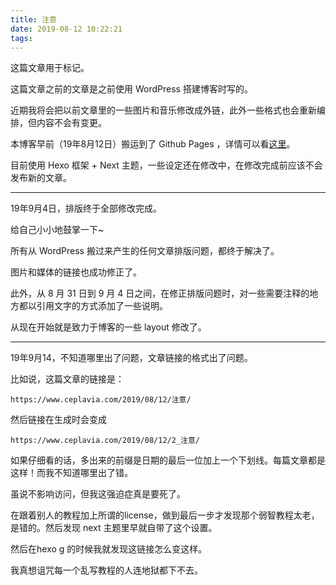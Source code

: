 ```yaml
---
title: 注意
date: 2019-08-12 10:22:21
tags:
---
```

这篇文章用于标记。

这篇文章之前的文章是之前使用 WordPress 搭建博客时写的。

近期我将会把以前文章里的一些图片和音乐修改成外链，此外一些格式也会重新编排，但内容不会有变更。

本博客早前（19年8月12日）搬运到了 Github Pages ，详情可以看[这里](https://www.github.com/Ceplavia/ceplavia.github.io)。

目前使用 Hexo 框架 + Next 主题，一些设定还在修改中，在修改完成前应该不会发布新的文章。

---

19年9月4日，排版终于全部修改完成。

给自己小小地鼓掌一下~

所有从 WordPress 搬过来产生的任何文章排版问题，都终于解决了。

图片和媒体的链接也成功修正了。

此外，从 8 月 31 日到 9 月 4 日之间，在修正排版问题时，对一些需要注释的地方都以引用文字的方式添加了一些说明。

从现在开始就是致力于博客的一些 layout 修改了。

---

19年9月14，不知道哪里出了问题，文章链接的格式出了问题。

比如说，这篇文章的链接是：

`https://www.ceplavia.com/2019/08/12/注意/`

然后链接在生成时会变成

`https://www.ceplavia.com/2019/08/12/2_注意/`

如果仔细看的话，多出来的前缀是日期的最后一位加上一个下划线。每篇文章都是这样！而我不知道哪里出了错。

虽说不影响访问，但我这强迫症真是要死了。

在跟着别人的教程加上所谓的license，做到最后一步才发现那个弱智教程太老，是错的。然后发现 next 主题里早就自带了这个设置。

然后在hexo g 的时候我就发现这链接怎么变这样。

我真想诅咒每一个乱写教程的人连地狱都下不去。

